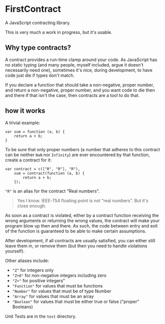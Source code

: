 FirstContract
=============

A JavaScript contracting library. 

This is very much a work in progress, but it's usable. 

## Why type contracts?
A contract provides a run-time clamp around your code. As JavaScript has no
static typing (and many people, myself included, argue it doesn't necessarily
need one), sometimes it's nice, during development, to have code just die if
types don't match. 

If you declare a function that should take a non-negative, proper number, and
return a non-negative, proper number, and you want code to die then and there
if that isn't the case, then contracts are a tool to do that.

## how it works

A trivial example: 

    var sum = function (a, b) {
        return a + b;
    }

To be sure that only proper numbers (a number that adheres to this contract
can be neither `NaN` nor `Infinity`) are ever encountered by that function, 
create a contract for it: 

    var contract = c(["R", "R"], "R"),
        sum = contract(function (a, b) {
            return a + b;
        });
        
`"R"` is an alias for the contract "Real numbers".

> Yes I know. IEEE-754 floating point is not "real numbers". But it's close 
> enough. 

As soon as a contract is violated, either by a contract function receiving 
the wrong arguments or returning the wrong values, the contract will make
your program blow up then and there. As such, the code between entry and 
exit of the function is guaranteed to be able to make certain assumptions. 

After development, if all contracts are usually satisfied, you can either
still leave them in, or remove them (but then you need to handle violations
yourself). 

Other aliases include: 

 - `"Z"` for integers only
 - `"Z+0"` for non-negative integers including zero
 - `"Z+"` for positive integers"
 - `"Function"` for values that must be functions
 - `"Number"` for values that must be of type Number
 - `"Array"` for values that must be an array
 - `"Boolean"` for values that must be either true or false ("proper" Booleans)
 
 
Unit Tests are in the `test` directory. 
       
